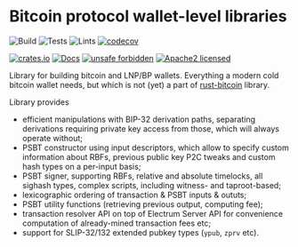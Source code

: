 # Bitcoin protocol wallet-level libraries

![Build](https://github.com/BP-WG/bp-wallet/workflows/Build/badge.svg)
![Tests](https://github.com/BP-WG/bp-wallet/workflows/Tests/badge.svg)
![Lints](https://github.com/BP-WG/bp-wallet/workflows/Lints/badge.svg)
[![codecov](https://codecov.io/gh/BP-WG/bp-wallet/branch/master/graph/badge.svg)](https://codecov.io/gh/BP-WG/descriptor-wallet)

[![crates.io](https://img.shields.io/crates/v/bp-wallet)](https://crates.io/crates/descriptor-wallet)
[![Docs](https://docs.rs/bp-wallet/badge.svg)](https://docs.rs/descriptor-wallet)
[![unsafe forbidden](https://img.shields.io/badge/unsafe-forbidden-success.svg)](https://github.com/rust-secure-code/safety-dance/)
[![Apache2 licensed](https://img.shields.io/badge/license-Apache%202-blue)](./LICENSE)

Library for building bitcoin and LNP/BP wallets. Everything a modern cold 
bitcoin wallet needs, but which is not (yet) a part of 
[rust-bitcoin](https://crates.io/bitcoin) library.

Library provides

- efficient manipulations with BIP-32 derivation paths, separating derivations
  requiring private key access from those, which will always operate without;
- PSBT constructor using input descriptors, which allow to specify custom
  information about RBFs, previous public key P2C tweaks and custom hash types
  on a per-input basis;
- PSBT signer, supporting RBFs, relative and absolute timelocks, all sighash
  types, complex scripts, including witness- and taproot-based;
- lexicographic ordering of transaction & PSBT inputs & oututs;
- PSBT utility functions (retrieving previous output, computing fee);
- transaction resolver API on top of Electrum Server API for convenience
  computation of already-mined transaction fees etc;
- support for SLIP-32/132 extended pubkey types (`ypub`, `zprv` etc).
